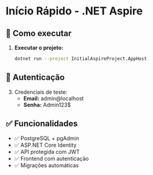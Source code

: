 # Início Rápido - .NET Aspire

## 🚀 Como executar

1. **Executar o projeto:**
   ```bash
   dotnet run --project InitialAspireProject.AppHost
   ```

## 🔐 Autenticação
3. Credenciais de teste:
   - **Email:** admin@localhost
   - **Senha:** Admin123$

## ✅ Funcionalidades

- ✅ PostgreSQL + pgAdmin
- ✅ ASP.NET Core Identity
- ✅ API protegida com JWT
- ✅ Frontend com autenticação
- ✅ Migrações automáticas